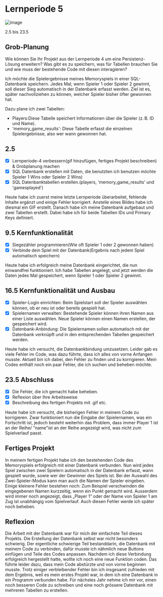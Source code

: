 # Lernperiode 5

![image](https://github.com/user-attachments/assets/2546ac70-df9d-4016-bd22-cad4813ad053)

2.5 bis 23.5

## Grob-Planung

Wie können Sie Ihr Projekt aus der Lernperiode 4 um eine Persistenz-Lösung erweitern? Was gibt es zu speichern, was für Tabellen brauchen Sie und wie muss der bestehende Code mit diesen interagieren?

Ich möchte die Spielergebnisse meines Memoryspiels in einer SQL-Datenbank speichern. Jedes Mal, wenn Spieler 1 oder Spieler 2 gewinnt, soll dieser Sieg automatisch in der Datenbank erfasst werden. Ziel ist es, später nachvollziehen zu können, welcher Spieler bisher öfter gewonnen hat.

Dazu plane ich zwei Tabellen:
- Players:Diese Tabelle speichert Informationen über die Spieler (z. B. ID und Name).
- 'memory_game_results': Diese Tabelle erfasst die einzelnen Spielergebnisse, also wer wann gewonnen hat.


## 2.5

- [x] Lernperiode-4 verbessern(gif hinzufügen, fertiges Projekt beschreiben) & Grobplanung machen
- [x] SQL Datenbank erstellen mit Daten, die benutzten ich benutzen möchte Spieler 1 Wins oder Spieler 2 Wins)
- [x] SQL Datenbanktabellen erstellen.(players, 'memory_game_results' und 'gamesplayed')

Heute habe ich zuerst meine letzte Lernperiode überarbeitet, fehlende Inhalte ergänzt und einige Fehler korrigiert. Anstelle eines Bildes habe ich diesmal ein GIF erstellt.
Danach habe ich meine Datenbank aufgebaut und zwei Tabellen erstellt. Dabei habe ich für beide Tabellen IDs und Primary Keys definiert.


## 9.5 Kernfunktionalität

- [x] Siegezähler programmieren(Wie oft Spieler 1 oder 2 gewonnen haben)
- [x] Verbinde dein Spiel mit der Datenbank(Ergebnis nach jedem Spiel automatisch speichern)
      
Heute habe ich erfolgreich meine Datenbank eingerichtet, die nun einwandfrei funktioniert. Ich habe Tabellen angelegt,
und jetzt werden die Daten jedes Mal gespeichert, wenn Spieler 1 oder Spieler 2 gewinnt.


## 16.5 Kernfunktionalität und Ausbau

- [x] Spieler-Login einrichten: Beim Spielstart soll der Spieler auswählen können, ob er neu ist oder bereits gespielt hat.
- [x] Spielernamen verwalten: Bestehende Spieler können ihren Namen aus einer Liste auswählen. Neue Spieler können einen Namen erstellen, der gespeichert wird.
- [x] Datenbank-Anbindung: Die Spielernamen sollen automatisch mit der Datenbank verknüpft und in den entsprechenden Tabellen gespeichert werden.

Heute habe ich versucht, die Datenbankbindung umzusetzen. Leider gab es viele Fehler im Code, was dazu führte, dass ich alles von vorne Anfangen musste.
Aktuell bin ich dabei, den Fehler zu finden und zu korrigieren. Mein Codes enthält noch ein paar Fehler, die ich suchen und beheben möchte.


## 23.5 Abschluss

- [x] Die Fehler, die ich gemacht habe beheben.
- [x] Reflexion über Ihre Arbeitsweise
- [x] Beschreibung des fertigen Projekts mit .gif etc.

Heute habe ich versucht, die bisherigen Fehler in meinem Code zu korrigieren. Zwar funktioniert nun die Eingabe der Spielernamen, was ein Fortschritt ist, jedoch besteht weiterhin das Problem, dass immer Player 1 ist an der Reihe/ "name"ist an der Reihe angezeigt wird, was nicht zum Spielverlauf passt.


## Fertiges Projekt

In meinem fertigen Projekt habe ich den bestehenden Code des Memoryspiels erfolgreich mit einer Datenbank verbunden. Nun wird jedes Spiel zwischen zwei Spielern automatisch in der Datenbank erfasst, wann gespielt wurde, sowie wer der Gewinner des Spiels ist. Bei der Auswahl des Zwei-Spieler-Modus kann man auch die Namen der Spieler eingeben.
Einige kleinere Fehler bestehen noch: Zum Beispiel verschwinden die eingegebenen Namen kurzzeitig, wenn ein Punkt gemacht wird. Ausserdem wird immer noch angezeigt, dass „Player 1“ oder der Name von Spieler 1 am Zug ist unabhängig vom Spielverlauf. Auch diesen Fehler werde ich später noch beheben.

## Reflexion

Die Arbeit mit der Datenbank war für mich der einfachste Teil dieses Projekts. Die Erstellung der Datenbank selbst war nicht besonders schwierig. Der eigentliche schwierige Teil bestanddarin, die Datenbank mit meinem Code zu verbinden, dafür musste ich nähmlich neue Buttons einfügen und Teile des Codes anpassen.
Nachdem ich diese Verbindung erfolgreich hergestellt hatte, wollte ich noch eine neue Funktion coden. Das führte leider dazu, dass mein Code abstürzte und von vorne beginnen musste.
Trotz einiger verbleibender Fehler bin ich insgesamt zufrieden mit dem Ergebnis, weil es mein erstes Projekt war, in dem ich eine Datenbank in ein Programm verbunden habe.
Für nächstes Jahr nehme ich mir vor, einen noch besseren Code zu schreiben und eine noch grössere Datenbank mit mehreren Tabellen zu erstellen.
